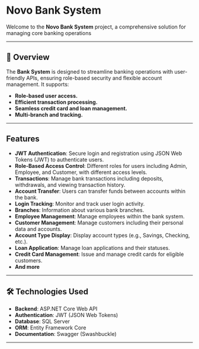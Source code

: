 ﻿# **Novo Bank System**

Welcome to the **Novo Bank System** project, a comprehensive solution for managing core banking operations


---

## 🏦 **Overview**
The **Bank System** is designed to streamline banking operations with user-friendly APIs, ensuring role-based security and flexible account management. It supports:
- **Role-based user access.**
- **Efficient transaction processing.**
- **Seamless credit card and loan management.**
- **Multi-branch and tracking.**

---

## Features

- **JWT Authentication**: Secure login and registration using JSON Web Tokens (JWT) to authenticate users.
- **Role-Based Access Control**: Different roles for users including Admin, Employee, and Customer, with different access levels.
- **Transactions**: Manage bank transactions including deposits, withdrawals, and viewing transaction history.
- **Account Transfer**: Users can transfer funds between accounts within the bank.
- **Login Tracking**: Monitor and track user login activity.
- **Branches**: Information about various bank branches.
- **Employee Management**: Manage employees within the bank system.
- **Customer Management**: Manage customers including their personal data and accounts.
- **Account Type Display**: Display account types (e.g., Savings, Checking, etc.).
- **Loan Application**: Manage loan applications and their statuses.
- **Credit Card Management**: Issue and manage credit cards for eligible customers.
- **And more**
  
---

## 🛠️ **Technologies Used**
- **Backend**: ASP.NET Core Web API
- **Authentication**: JWT (JSON Web Tokens)
- **Database**: SQL Server
- **ORM**: Entity Framework Core
- **Documentation**: Swagger (Swashbuckle)

---
